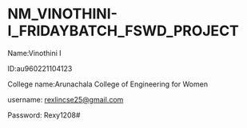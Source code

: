 # NM_VINOTHINI-I_FRIDAYBATCH_FSWD_PROJECT
Name:Vinothini I

ID:au960221104123

College name:Arunachala College of Engineering for Women

username: rexlincse25@gmail.com

Password: Rexy1208#
